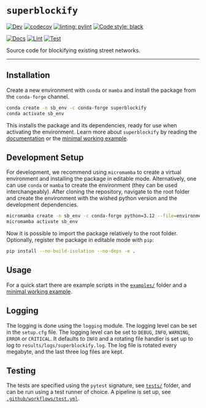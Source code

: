 # `superblockify`

[![Dev](https://img.shields.io/badge/docs-dev-blue.svg)](https://NERDSITU.github.io/superblockify/)
[![codecov](https://codecov.io/gh/NERDSITU/superblockify/branch/main/graph/badge.svg?token=AS72IFT2Q4)](https://codecov.io/gh/NERDSITU/superblockify)
[![linting: pylint](https://img.shields.io/badge/linting-pylint-yellowgreen)](https://github.com/PyCQA/pylint)
[![Code style: black](https://img.shields.io/badge/code%20style-black-000000.svg)](https://github.com/psf/black)

[![Docs](https://github.com/NERDSITU/superblockify/actions/workflows/docs.yml/badge.svg)](https://github.com/NERDSITU/superblockify/actions/workflows/docs.yml)
[![Lint](https://github.com/NERDSITU/superblockify/actions/workflows/lint.yml/badge.svg)](https://github.com/NERDSITU/superblockify/actions/workflows/lint.yml)
[![Test](https://github.com/NERDSITU/superblockify/actions/workflows/test.yml/badge.svg)](https://github.com/NERDSITU/superblockify/actions/workflows/test.yml)

Source code for blockifying existing street networks.

---

## Installation

Create a new environment with `conda` or `mamba` and install the package from the
`conda-forge` channel.

```bash
conda create -n sb_env -c conda-forge superblockify
conda activate sb_env
```

This installs the package and its dependencies,
ready for use when activating the environment.
Learn more about `superblockify` by reading
the [documentation](https://NERDSITU.github.io/superblockify/)
or
the [minimal working example](https://github.com/NERDSITU/superblockify/blob/main/scripts/examples/mwe.py).

## Development Setup

For development, we recommend using `micromamba` to create a virtual
environment and installing the package in editable mode.
Alternatively, one can use `conda` or `mamba` to create the environment
(they can be used interchangeably).
After cloning the repository, navigate to the root folder and
create the environment with the wished python version and the development dependencies.

```bash
micromamba create -n sb_env -c conda-forge python=3.12 --file=environment.yml
micromamba activate sb_env
```

Now it is possible to import the package relatively to the root folder.
Optionally, register the package in editable mode with `pip`:

```bash
pip install --no-build-isolation --no-deps -e .
```

## Usage

For a quick start there are example scripts in
the [`examples/`](https://github.com/NERDSITU/superblockify/blob/main/scripts/examples/)
folder and
a [minimal working example](https://github.com/NERDSITU/superblockify/blob/main/scripts/examples/mwe.py).

## Logging

The logging is done using the `logging` module. The logging level can be set in the
`setup.cfg` file. The logging level can be set to `DEBUG`, `INFO`, `WARNING`, `ERROR`
or `CRITICAL`. It defaults to `INFO` and a rotating file handler is set up to log
to `results/logs/superblockify.log`. The log file is rotated every megabyte, and the
last three log files are kept.

## Testing

The tests are specified using the `pytest` signature, see [`tests/`](tests/) folder, and
can be run using a test runner of choice.
A pipeline is set up, see [`.github/workflows/test.yml`](.github/workflows/test.yml).
